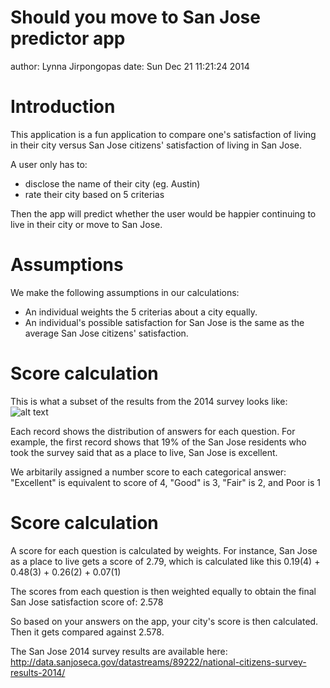 Should you move to San Jose predictor app
========================================================
author: Lynna Jirpongopas
date: Sun Dec 21 11:21:24 2014

Introduction
========================================================

This application is a fun application to compare one's satisfaction of living in their city versus San Jose citizens' satisfaction of living in San Jose.  

A user only has to:
  - disclose the name of their city (eg. Austin)
  - rate their city based on 5 criterias
  
Then the app will predict whether the user would be happier continuing to live in their city or move to San Jose.


Assumptions
========================================================
We make the following assumptions in our calculations:
  - An individual weights the 5 criterias about a city equally.
  - An individual's possible satisfaction for San Jose is the same as the average San Jose citizens' satisfaction. 


Score calculation
========================================================
This is what a subset of the results from the 2014 survey looks like:
![alt text](~/Github/App/presentation/sjScore.png)

Each record shows the distribution of answers for each question.  For example, the first record shows that 19% of the San Jose residents who took the survey said that as a place to live, San Jose is excellent.

We arbitarily assigned a number score to each categorical answer: "Excellent" is equivalent to score of 4, "Good" is 3, "Fair" is 2, and Poor is 1


Score calculation
========================================================
A score for each question is calculated by weights.  For instance,  San Jose as a place to live gets a score of 2.79, which is calculated like this 0.19(4) + 0.48(3) + 0.26(2) + 0.07(1)

The scores from each question is then weighted equally to obtain the final San Jose satisfaction score of: 2.578

So based on your answers on the app, your city's score is then calculated.  Then it gets compared against 2.578.


The San Jose 2014 survey results are available here: http://data.sanjoseca.gov/datastreams/89222/national-citizens-survey-results-2014/
